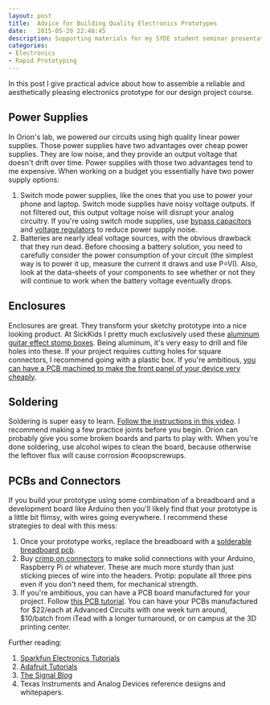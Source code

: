 ```yaml
---
layout: post
title:  Advice for Building Quality Electronics Prototypes
date:   2015-05-20 22:48:45
description: Supporting materials for my SYDE student seminar presentation on rapid electronics prototyping.
categories:
- Electronics
- Rapid Prototyping
---
```


In this post I give practical advice about how to assemble a reliable and aesthetically pleasing electronics prototype for our design project course.

## Power Supplies

In Orion's lab, we powered our circuits using high quality linear power supplies. Those power supplies have two advantages over cheap power supplies. They are low noise, and they provide an output voltage that doesn't drift over time. Power supplies with those two advantages tend to me expensive. When working on a budget you essentially have two power supply options:

1. Switch mode power supplies, like the ones that you use to power your phone and laptop. Switch mode supplies have noisy voltage outputs. If not filtered out, this output voltage noise will disrupt your analog circuitry. If you're using switch mode supplies, use [bypass capacitors](http://www.seattlerobotics.org/encoder/jun97/basics.html) and [voltage regulators](https://www.sparkfun.com/products/107) to reduce power supply noise.
2. Batteries are nearly ideal voltage sources, with the obvious drawback that they run dead. Before choosing a battery solution, you need to carefully consider the power consumption of your circuit (the simplest way is to power it up, measure the current it draws and use P=VI). Also, look at the data-sheets of your components to see whether or not they will continue to work when the battery voltage eventually drops.

## Enclosures

Enclosures are great. They transform your sketchy prototype into a nice looking product. At SickKids I pretty much exclusively used these [aluminum guitar effect stomp boxes](https://www.creatroninc.com/product/aluminum-enclosure-120x95x35mm/?search_query=case&results=34). Being aluminum, it's very easy to drill and file holes into these. If your project requires cutting holes for square connectors, I recommend going with a plastic box. If you're ambitious, [you can have a PCB machined to make the front panel of your device very cheaply](https://www.youtube.com/watch?v=Yj0Bv4UEFSs).

## Soldering

Soldering is super easy to learn. [Follow the instructions in this video](https://www.youtube.com/watch?v=fYz5nIHH0iY). I recommend making a few practice joints before you begin. Orion can probably give you some broken boards and parts to play with. When you're done soldering, use alcohol wipes to clean the board, because otherwise the leftover flux will cause corrosion #coopscrewups.

## PCBs and Connectors

If you build your prototype using some combination of a breadboard and a development board like Arduino then you'll likely find that your prototype is a little bit flimsy, with wires going everywhere. I recommend these strategies to deal with this mess:

1. Once your prototype works, replace the breadboard with a [solderable breadboard pcb](https://www.adafruit.com/products/571).
2. Buy [crimp on connectors](https://www.creatroninc.com/product/3-pin-male-jr-header-set/?search_query=crimp+on&results=101) to make solid connections with your Arduino, Raspberry Pi or whatever. These are much more sturdy than just sticking pieces of wire into the headers. Protip: populate all three pins even if you don't need them, for mechanical strength.
3. If you're ambitious, you can have a PCB board manufactured for your project. Follow [this PCB tutorial](https://www.youtube.com/watch?v=1AXwjZoyNno). You can have your PCBs manufactured for $22/each at Advanced Circuits with one week turn around, $10/batch from iTead with a longer turnaround, or on campus at the 3D printing center.


Further reading:
1. [Sparkfun Electronics Tutorials](https://www.sparkfun.com/tutorials)
2. [Adafruit Tutorials](https://learn.adafruit.com/)
3. [The Signal Blog](https://e2e.ti.com/blogs_/archives/b/thesignal/)
4. Texas Instruments and Analog Devices reference designs and whitepapers.